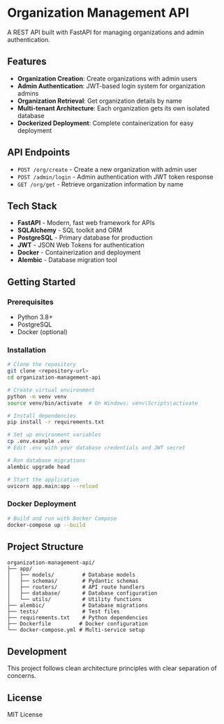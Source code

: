 # Organization Management API

A REST API built with FastAPI for managing organizations and admin authentication.

## Features

- **Organization Creation**: Create organizations with admin users
- **Admin Authentication**: JWT-based login system for organization admins
- **Organization Retrieval**: Get organization details by name
- **Multi-tenant Architecture**: Each organization gets its own isolated database
- **Dockerized Deployment**: Complete containerization for easy deployment

## API Endpoints

- `POST /org/create` - Create a new organization with admin user
- `POST /admin/login` - Admin authentication with JWT token response
- `GET /org/get` - Retrieve organization information by name

## Tech Stack

- **FastAPI** - Modern, fast web framework for APIs
- **SQLAlchemy** - SQL toolkit and ORM
- **PostgreSQL** - Primary database for production
- **JWT** - JSON Web Tokens for authentication
- **Docker** - Containerization and deployment
- **Alembic** - Database migration tool

## Getting Started

### Prerequisites

- Python 3.8+
- PostgreSQL
- Docker (optional)

### Installation

```bash
# Clone the repository
git clone <repository-url>
cd organization-management-api

# Create virtual environment
python -m venv venv
source venv/bin/activate  # On Windows: venv\Scripts\activate

# Install dependencies
pip install -r requirements.txt

# Set up environment variables
cp .env.example .env
# Edit .env with your database credentials and JWT secret

# Run database migrations
alembic upgrade head

# Start the application
uvicorn app.main:app --reload
```

### Docker Deployment

```bash
# Build and run with Docker Compose
docker-compose up --build
```

## Project Structure

```
organization-management-api/
├── app/
│   ├── models/         # Database models
│   ├── schemas/        # Pydantic schemas
│   ├── routers/        # API route handlers
│   ├── database/       # Database configuration
│   └── utils/          # Utility functions
├── alembic/            # Database migrations
├── tests/              # Test files
├── requirements.txt    # Python dependencies
├── Dockerfile         # Docker configuration
└── docker-compose.yml # Multi-service setup
```

## Development

This project follows clean architecture principles with clear separation of concerns.

## License

MIT License 